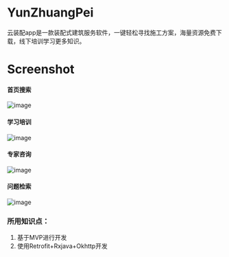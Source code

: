 # YunZhuangPei
云装配app是一款装配式建筑服务软件，一键轻松寻找施工方案，海量资源免费下载，线下培训学习更多知识。

# Screenshot
#### 首页搜索

![image](https://github.com/zhangqi960110/YunZhuangPei/raw/master/screenshot/pic1.jpg)

#### 学习培训

![image](https://github.com/zhangqi960110/YunZhuangPei/raw/master/screenshot/pic3.jpg)
 
#### 专家咨询

![image](https://github.com/zhangqi960110/YunZhuangPei/raw/master/screenshot/pic2.jpg)

#### 问题检索

![image](https://github.com/zhangqi960110/YunZhuangPei/raw/master/screenshot/pic4.jpg)


### 所用知识点：
1. 基于MVP进行开发
2. 使用Retrofit+Rxjava+Okhttp开发
